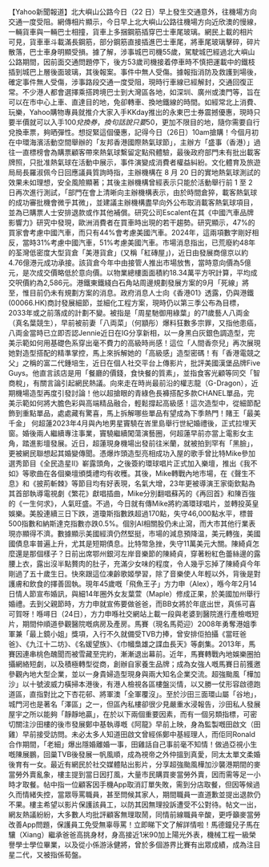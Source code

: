 【Yahoo新聞報道】北大嶼山公路今日（22 日）早上發生交通意外，往機場方向交通一度受阻。網傳相片顯示，今日早上北大嶼山公路往機場方向近欣澳的慢線，一輛貨車與一輛巴士相撞，貨車上多捆鋼筋插穿巴士車尾玻璃。網民上載的相片 可見，貨車車斗載滿長鋼筋，部分鋼筋直接插進巴士車尾，將車尾玻璃擊碎，碎片散落，巴士車身明顯受損。據了解，涉事城巴司機55歲，駕駛城巴經過北大嶼山公路期間，因前面交通問題停下，後方53歲司機接着停車時不慎把運載中的鐵枝插到城巴上層後面玻璃，其後報案。事件中無人受傷。據報指消防及救護到場後，確定事件無人受傷，涉事路段交通一度受阻，現時行車線已經解封，交通回復正常。不少港人都會選擇乘搭跨境巴士到大灣區各地，如深圳、廣州或澳門等，旨在可以在市中心上車、直達目的地，免卻轉車、換地鐵線的時間。如經常北上消費、玩樂，Yahoo購物專員就推介大家入手KKday推出的永東巴士券震撼優惠，現時只要半價就可以入手$100兌換券，換句話說只要$50，更加不限目的地，隨你需要自行兌換車票，夠晒彈性。想捉緊這個優惠，記得今日（26日）10am搶購！今個月初在中環海濱活動空間舉辦的「友邦香港國際熱氣球節」，主辦方「盛事（香港）」過往一直標榜會為購票顧客帶來熱氣球繫留定點飛體驗，最後政府部門未有批出載客牌照，只批准熱氣球在活動中展示，事件演變成消費者權益糾紛。文化體育及旅遊局局長羅淑佩今日回應議員質詢時指，主辦機構在 8 月 20 日的實地熱氣球測試的效果未如理想，安全風險顯著；其後主辦機構曾經表示只能於活動舉行前 1 至 2 日再次進行測試，「部門在會上清晰向主辦機構表示，由於時間倉猝，載客熱氣球的成功審批機會微乎其微」，並建議主辦機構盡早向外公布取消載客熱氣球項目，並為已購票人士安排退款或作其他補償。研究公司Escalent在其《中國汽車品牌影響力》研究中發現，歐洲消費者在買車時出現的若干趨勢。研究顯示，47%的買家會考慮中國汽車，而只有44%會考慮美國汽車。2024年，這兩項數字剛好相反，當時31%考慮中國汽車，51%考慮美國汽車。市場消息指出，已荒廢約48年的荃灣低密度大型貨倉「美港貨倉」(又稱「紅磚屋」)，近日由發展商億京以約4.76億港元成功承接。該貨倉今年中由接管人推出市場放售，當時意向價為5億元，是次成交價略低於意向價。以物業總樓面面積約18.34萬平方呎計算，平均成交呎價約為2,586元。港鐵東鐵綫白石角站周邊規劃發展方案的9月「死線」將至，惟目前仍未有規劃方案的消息。政府消息人士向《香港01》透露，仍與港鐵(00066.HK)商討發展細節，並細化工程方案，現時仍以第三季公布為目標，2033年或之前落成的計劃不變。被指是「周星馳御用綠葉」的71歲藝人八両金（真名葉競生），早前被前妻「八両菜」（何顓彤）爆料狂數多宗罪，又指他患癌，八両金當時已立即否認Jennie近日在IG分享新相，以一身黑白灰銀色調造型，完美示範如何用基礎色系穿出毫不費力的高級時尚感！這位「人間香奈兒」再次展現她對造型搭配的精準掌控，馬上來拆解她的「高級感」造型密碼！有「香港電競之父」之稱的富二代鍾培生，近日在個人社交平台上傳影片，批評美國漢堡品牌Five Guys。他直言該店是用「餐廳的價錢，食快餐的質素」，並指食客光顧等同交「智商稅」，有關言論引起網民熱議。向來走在時尚最前沿的權志龍（G-Dragon），近期機場造型再度引發討論！他以超搶眼的青綠色長褲搭配多款CHANEL單品，完美示範如何將大膽色彩與高端精品融合，輕鬆撐起高級感！這次造型中，從細節配飾到重點單品，處處藏有驚喜，馬上拆解哪些單品有望成為下季熱門！賭王「最美千金」 何超蓮2023年4月與內地男星竇驍在峇里島舉行世紀婚禮後，正式拉埋天窗。婚後兩人繼續專注事業，竇驍繼續闖蕩演藝圈，何超蓮早前亦當上電影女主角，踏進影壇發展。近日，超蓮現身機場出發前往米蘭，就被拍到罕有「黑臉」，更被網民聯想起其婚變傳聞。憑爆炸頭造型亮相成功入屋的歌手曾比特Mike參加選秀節目《全民造星II》嶄露頭角，之後簽約環球唱片正式加入樂壇，推出《我不如》等歌曲在各個樂壇頒獎禮均有收穫。其後，Mike轉戰內地市場，在《聲生不息》和《披荊斬棘》等節目均有好表現，名氣大增，23年更被導演王家衛欽點為其首部執導電視劇《繁花》獻唱插曲，Mike分別翻唱蘇芮的《再回首》和陳百強的《一生何求》，人氣旺盛。不過，今日就有傳Mike將約滿環球唱片，並轉投英皇娛樂。美股連續三日下跌，道瓊斯指數跌超過170點，失守46,000點水平，標普500指數和納斯達克指數亦跌0.5%。個別AI相關股仍未止瀉，而大市其他行業表現亦顯得不濟。數據顯示美國經濟仍然堅挺，市場的減息預降温，美元轉強，美國國債息率普遍上升，尤其是短期債息。比特幣急挫，失守11萬美元大關。陳綺貞怎麼還是那個樣子？日前出席鄂州銀河左岸音樂節的陳綺貞，穿著粉紅色蕾絲邊的露腰上衣，露出沒半點贅肉的肚子，充滿少女味的程度，令人幾乎忘掉了陳綺貞今年剛過了五十歲生日。快來跟這位凍齡歌姬學習，除了音樂使人年輕以外，背後是對護膚和飲食的擇善固執。現年45歲嘅「飛魚王子」方力申（Alex），喺今年2月14日情人節宣布婚訊，與細14年圈外女友葉萱（Maple）修成正果，於美國加州舉行婚禮。去到父親節時，方力申就宣佈要做爸爸，而BB女將於年底出世，真係可喜可賀呀！喺噚日（24日），方力申喺社交網站上載一段與老婆到醫院進行產檢嘅短片，期間仲順道參觀醫院嘅病房及產房。馬賽（現名馬菀迎）2008年勇奪港姐季軍兼「最上鏡小姐」獎項，入行不久就備受TVB力捧，曾安排佢拍攝《當旺爸爸》、《九江十二坊》、《名媛望族》、《巾幗梟雄之諜血長天》等劇集。2013年，馬賽因連串桃色醜聞而被雪藏至完約，漸漸退出幕前。近年，馬賽轉戰內地娛樂圈拍攝網絡短劇，以及積極轉型從商，創辦自家養生品牌；成為女強人嘅馬賽日前獲邀參觀內地大型企業，並以一身貴婦造型現身與兩大知名企業交流。超強颱風「樺加沙」以十號波威力橫掃本港後，有港人檢視各區樓盤災情，以又勝一仗形容啟德跑道區，直指對比之下杏花邨、將軍澳「全軍覆沒」。至於沙田三面環山屬「谷地」，城門河也是著名「澤區」之一，但區內私樓卻很少見嚴重水浸報告，沙田私人發展屋宇之所以能夠「靜靜地贏」，在於以下兩個重要因素，而有一個另類指標，可密切關注沙田樓的後市發展鄭中基執導嘅《阿龍》早前上映，身為監製嘅田啟文（田雞）早前接受訪問。未必太多人知道田啟文曾經係鄭中基經理人，而佢同Ronald合作期間，「老細」爆出隱婚離婚一事，田雞話自己事前毫不知情！做過亞視小生嘅陳展鵬，回巢TVB後發展一帆風順，成為視帝之外仲搵到真愛，同太太單文柔婚後育有一女。最近有網民於社交媒體貼出影片，分享超強颱風樺加沙襲港期間的麥當勞外賣亂象，樓主提到當日因打風，大量市民購買麥當勞外賣，因而需等足一小時才取餐。帖中指一位顧客因手機App取消訂單失敗，需到分店取餐，但因等候過久而情緒失控，當眾辱罵職員，甚至問候其家人，期間職員一直道歉並提出退款仍不果。樓主希望以影片保護該員工，以防其因無理投訴遭受不公對待。帖文一出，網友熱議紛紛，大多數人均批評顧客無理取鬧，同情前線職員辛酸，更呼籲麥當勞改善App問題，保護員工免受無辜辱罵！立即睇下文了解詳情啦！馬德鐘兒子馬在驤（Xiang）繼承爸爸高挑身材，身高接近1米90加上陽光外表，機械工程一級榮譽學士學位畢業，以及從小係游泳健將，曾於多個游界比賽有出眾成績，成為注目星二代，又被指係荀盤。